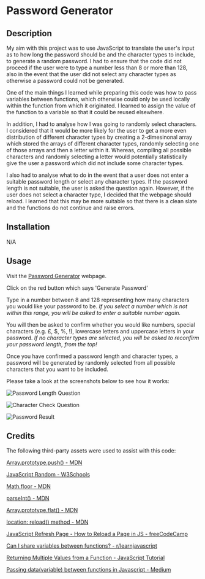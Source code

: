 # Password Generator

## Description

My aim with this project was to use JavaScript to translate the user's input as to how long the password should be and the character types to include, to generate a random password. I had to ensure that the code did not proceed if the user were to type a number less than 8 or more than 128, also in the event that the user did not select any character types as otherwise a password could not be generated. 

One of the main things I learned while preparing this code was how to pass variables between functions, which otherwise could only be used locally within the function from which it originated. I learned to assign the value of the function to a variable so that it could be reused elsewhere. 

In addition, I had to analyse how I was going to randomly select characters. I considered that it would be more likely for the user to get a more even distribution of different character types by creating a 2-dimesinonal array which stored the arrays of different character types, randomly selecting one of those arrays and then a letter within it. Whereas, compiling all possible characters and randomly selecting a letter would potentially statistically give the user a password which did not include some character types.

I also had to analyse what to do in the event that a user does not enter a suitable password length or select any character types. If the password length is not suitable, the user is asked the question again. However, if the user does not select a character type, I decided that the webpage should reload. I learned that this may be more suitable so that there is a clean slate and the functions do not continue and raise errors.


## Installation

N/A

## Usage

Visit the [Password Generator](https://elenimg.github.io/Password-Generator/) webpage.

Click on the red button which says 'Generate Password'

Type in a number between 8 and 128 representing how many characters you would like your password to be. *If you select a number which is not within this range, you will be asked to enter a suitable number again.*

You will then be asked to confirm whether you would like numbers, special characters (e.g. £, $, %, !), lowercase letters and uppercase letters in your password. *If no character types are selected, you will be asked to reconfirm your password length, from the top!*

Once you have confirmed a password length and character types, a password will be generated by randomly selected from all possible characters that you want to be included.

Please take a look at the screenshots below to see how it works:

![Password Length Question](../Password-Generator/Images/Screenshot1.png)

![Character Check Question](../Password-Generator/Images/Screenshot2.png)

![Password Result](../Password-Generator/Images/Screenshot3.png)

## Credits

The following third-party assets were used to assist with this code:

[Array.prototype.push() - MDN](https://developer.mozilla.org/en-US/docs/Web/JavaScript/Reference/Global_Objects/Array/push)

[JavaScript Random - W3Schools](https://www.w3schools.com/js/js_random.asp)

[Math.floor - MDN](https://developer.mozilla.org/en-US/docs/Web/JavaScript/Reference/Global_Objects/Math/floor)

[parseInt() - MDN](https://developer.mozilla.org/en-US/docs/Web/JavaScript/Reference/Global_Objects/parseInt)

[Array.prototype.flat() - MDN](https://developer.mozilla.org/en-US/docs/Web/JavaScript/Reference/Global_Objects/Array/flat)

[location: reload() method - MDN](https://developer.mozilla.org/en-US/docs/Web/API/Location/reload)

[JavaScript Refresh Page - How to Reload a Page in JS - freeCodeCamp](https://www.freecodecamp.org/news/javascript-refresh-page-how-to-reload-a-page-in-js/#:~:text=The%20simplest%20way%20to%20refresh,and%20loading%20the%20latest%20content.)

[Can I share variables between functions? - r/learnjavascript](https://www.reddit.com/r/learnjavascript/comments/l3vomn/can_i_share_variables_between_functions/) 

[Returning Multiple Values from a Function - JavaScript Tutorial](https://www.javascripttutorial.net/javascript-return-multiple-values/)

[Passing data(variable) between functions in Javascript - Medium](https://blog.devgenius.io/passing-data-variable-between-functions-in-javascript-8a3a10abc169)